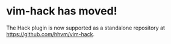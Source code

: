 vim-hack has moved!
===================

The Hack plugin is now supported as a standalone repository at
https://github.com/hhvm/vim-hack.

